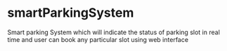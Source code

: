 # smartParkingSystem
Smart parking System which will indicate the status of parking slot in real time and user can book any particular slot using web interface
